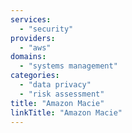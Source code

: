 ```yaml
---
services:
  - "security"
providers:
  - "aws"
domains:
  - "systems management"
categories:
  - "data privacy"
  - "risk assessment"
title: "Amazon Macie"
linkTitle: "Amazon Macie"
---
```

